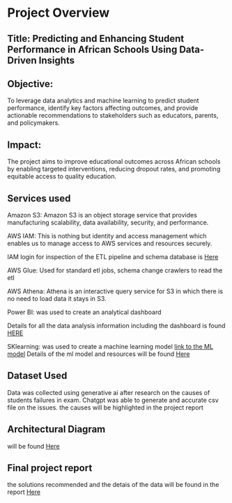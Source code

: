 

# Project Overview

## Title: Predicting and Enhancing Student Performance in African Schools Using Data-Driven Insights

## Objective:
To leverage data analytics and machine learning to predict student performance, identify key factors affecting outcomes, and provide actionable recommendations to stakeholders such as educators, parents, and policymakers.

## Impact:
The project aims to improve educational outcomes across African schools by enabling targeted interventions, reducing dropout rates, and promoting equitable access to quality education.


## Services used
Amazon S3: Amazon S3 is an object storage service that provides manufacturing scalability, data availability, security, and performance.

AWS IAM: This is nothing but identity and access management which enables us to manage access to AWS services and resources securely.

IAM login for inspection of the ETL pipeline and schema database is [Here](https://github.com/iambigdan/Datazens-alpha-team-Datathon/blob/main/aws%20resources%20for%20data%20engineering/datazens_alpha_IAM_user_login.csv)

AWS Glue: Used for standard etl jobs, schema change crawlers to read the etl

AWS Athena: Athena is an interactive query service for S3 in which there is no need to load data it stays in S3.

Power BI: was used to create an analytical dashboard 

Details for all the data analysis information including the dashboard is found [HERE](https://github.com/iambigdan/Datazens-alpha-team-Datathon/tree/main/dashboard%20and%20data%20analysis)

SKlearning: was used to create a machine learning model [link to the ML model](https://github.com/iambigdan/Datazens-alpha-team-Datathon/blob/main/aws%20resources%20for%20data%20engineering/datazens_alpha_IAM_user_login.csv)
Details of the ml model and resources will be found [Here](https://github.com/iambigdan/Datazens-alpha-team-Datathon/tree/main/predictive%20model%20resources)
## Dataset Used

Data was collected using generative ai after research on the causes of students failures in exam. Chatgpt was able to generate and accurate csv file on the issues. the causes will be highlighted in the project report

## Architectural Diagram
will be found [Here](https://github.com/iambigdan/Datazens-alpha-team-Datathon/blob/main/studentdata_archiectural_diagram.jpg)
## Final project report
the solutions recommended and the detais of the data will be found in the report [Here](https://github.com/iambigdan/Datazens-alpha-team-Datathon/blob/main/Project%20Report.docx)
